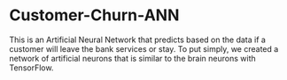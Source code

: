# Customer-Churn-ANN
This is an Artificial Neural Network that predicts based on the data if a customer will leave the bank services or stay. 
To put simply, we created a network of artificial neurons that is similar to the brain neurons with TensorFlow.
 
